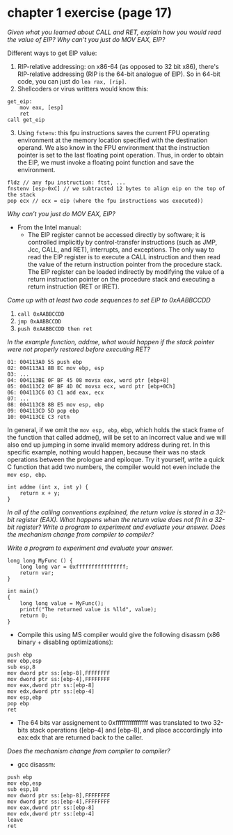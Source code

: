 # chapter 1 exercise (page 17)

_Given what you learned about CALL and RET, explain how you would read the value of EIP? Why can’t you just do MOV EAX, EIP?_

Different ways to get EIP value:
1. RIP-relative addressing: on x86-64 (as opposed to 32 bit x86), there's RIP-relative addressing (RIP is the 64-bit analogue of EIP). So in 64-bit code, you can just do `lea rax, [rip]`.
2. Shellcoders or virus writters would know this:
```
get_eip: 
    mov eax, [esp] 
    ret
call get_eip
```
3. Using `fstenv`: this fpu instructions saves the current FPU operating environment at the memory location specified with the destination operand. We also know in the FPU environment that the instruction pointer is set to the last floating point operation. Thus, in order to obtain the EIP, we must invoke a floating point function and save the environment.
```
fldz // any fpu instruction: ftst, ...
fnstenv [esp-0xC] // we subtracted 12 bytes to align eip on the top of the stack
pop ecx // ecx = eip (where the fpu instructions was executed))
```

_Why can’t you just do MOV EAX, EIP?_

- From the Intel manual:
    - The EIP register cannot be accessed directly by software; it is controlled implicitly by control-transfer instructions (such as JMP, Jcc, CALL, and RET), interrupts, and exceptions. The only way to read the EIP register is to execute a CALL instruction and then read the value of the return instruction pointer from the procedure stack. The EIP register can be loaded indirectly by modifying the value of a return instruction pointer on the procedure stack and executing a return instruction (RET or IRET).

_Come up with at least two code sequences to set EIP to 0xAABBCCDD_
1. `call 0xAABBCCDD`
2. `jmp 0xAABBCCDD`
3. `push 0xAABBCCDD then ret`

_In the example function, addme, what would happen if the stack pointer were not properly restored before executing RET?_

```
01: 004113A0 55 push ebp
02: 004113A1 8B EC mov ebp, esp
03: ...
04: 004113BE 0F BF 45 08 movsx eax, word ptr [ebp+8]
05: 004113C2 0F BF 4D 0C movsx ecx, word ptr [ebp+0Ch]
06: 004113C6 03 C1 add eax, ecx
07: ...
08: 004113CB 8B E5 mov esp, ebp
09: 004113CD 5D pop ebp
10: 004113CE C3 retn
```

In general, if we omit the `mov esp, ebp`, ebp, which holds the stack frame of the function that called addme(), will be set to an incorrect value and we will also end up jumping in some invalid memory address during ret. In this specific example, nothing would happen, because their was no stack operations between the prologue and epiloque. Try it yourself, write a quick C function that add two numbers, the compiler would not even include the `mov esp, ebp`.
```
int addme (int x, int y) {
	return x + y;
}
```

_In all of the calling conventions explained, the return value is stored in a 32-bit register (EAX). What happens when the return value does not fit in a 32-bit register? Write a program to experiment and evaluate your answer. Does the mechanism change from compiler to compiler?_

_Write a program to experiment and evaluate your answer._

```
long long MyFunc () {
	long long var = 0xffffffffffffffff;
	return var;
}

int main()
{
	long long value = MyFunc();
	printf("The returned value is %lld", value);
	return 0;
}
```

- Compile this using MS compiler would give the following disassm (x86 binary + disabling optimizations):

```
push ebp
mov ebp,esp
sub esp,8
mov dword ptr ss:[ebp-8],FFFFFFFF
mov dword ptr ss:[ebp-4],FFFFFFFF
mov eax,dword ptr ss:[ebp-8]
mov edx,dword ptr ss:[ebp-4]
mov esp,ebp
pop ebp
ret 
```

- The 64 bits var assignement to 0xffffffffffffffff was translated to two 32-bits stack operations ([ebp-4] and [ebp-8], and place acccordingly into eax:edx that are returned back to the caller.

_Does the mechanism change from compiler to compiler?_

- gcc disassm:

```
push ebp
mov ebp,esp
sub esp,10
mov dword ptr ss:[ebp-8],FFFFFFFF
mov dword ptr ss:[ebp-4],FFFFFFFF
mov eax,dword ptr ss:[ebp-8]
mov edx,dword ptr ss:[ebp-4]
leave 
ret 
```